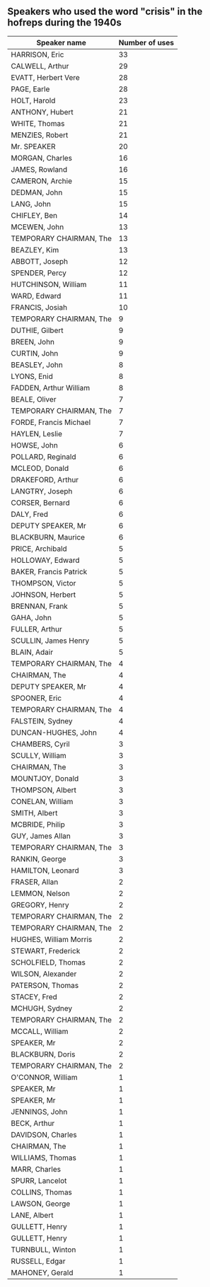 ## Speakers who used the word "crisis" in the hofreps during the 1940s

| Speaker name | Number of uses |
|--------------|----------------|
|HARRISON, Eric|33|
|CALWELL, Arthur|29|
|EVATT, Herbert Vere|28|
|PAGE, Earle|28|
|HOLT, Harold|23|
|ANTHONY, Hubert|21|
|WHITE, Thomas|21|
|MENZIES, Robert|21|
|Mr. SPEAKER|20|
|MORGAN, Charles|16|
|JAMES, Rowland|16|
|CAMERON, Archie|15|
|DEDMAN, John|15|
|LANG, John|15|
|CHIFLEY, Ben|14|
|MCEWEN, John|13|
|TEMPORARY CHAIRMAN, The|13|
|BEAZLEY, Kim|13|
|ABBOTT, Joseph|12|
|SPENDER, Percy|12|
|HUTCHINSON, William|11|
|WARD, Edward|11|
|FRANCIS, Josiah|10|
|TEMPORARY CHAIRMAN, The|9|
|DUTHIE, Gilbert|9|
|BREEN, John|9|
|CURTIN, John|9|
|BEASLEY, John|8|
|LYONS, Enid|8|
|FADDEN, Arthur William|8|
|BEALE, Oliver|7|
|TEMPORARY CHAIRMAN, The|7|
|FORDE, Francis Michael|7|
|HAYLEN, Leslie|7|
|HOWSE, John|6|
|POLLARD, Reginald|6|
|MCLEOD, Donald|6|
|DRAKEFORD, Arthur|6|
|LANGTRY, Joseph|6|
|CORSER, Bernard|6|
|DALY, Fred|6|
|DEPUTY SPEAKER, Mr|6|
|BLACKBURN, Maurice|6|
|PRICE, Archibald|5|
|HOLLOWAY, Edward|5|
|BAKER, Francis Patrick|5|
|THOMPSON, Victor|5|
|JOHNSON, Herbert|5|
|BRENNAN, Frank|5|
|GAHA, John|5|
|FULLER, Arthur|5|
|SCULLIN, James Henry|5|
|BLAIN, Adair|5|
|TEMPORARY CHAIRMAN, The|4|
|CHAIRMAN, The|4|
|DEPUTY SPEAKER, Mr|4|
|SPOONER, Eric|4|
|TEMPORARY CHAIRMAN, The|4|
|FALSTEIN, Sydney|4|
|DUNCAN-HUGHES, John|4|
|CHAMBERS, Cyril|3|
|SCULLY, William|3|
|CHAIRMAN, The|3|
|MOUNTJOY, Donald|3|
|THOMPSON, Albert|3|
|CONELAN, William|3|
|SMITH, Albert|3|
|MCBRIDE, Philip|3|
|GUY, James Allan|3|
|TEMPORARY CHAIRMAN, The|3|
|RANKIN, George|3|
|HAMILTON, Leonard|3|
|FRASER, Allan|2|
|LEMMON, Nelson|2|
|GREGORY, Henry|2|
|TEMPORARY CHAIRMAN, The|2|
|TEMPORARY CHAIRMAN, The|2|
|HUGHES, William Morris|2|
|STEWART, Frederick|2|
|SCHOLFIELD, Thomas|2|
|WILSON, Alexander|2|
|PATERSON, Thomas|2|
|STACEY, Fred|2|
|MCHUGH, Sydney|2|
|TEMPORARY CHAIRMAN, The|2|
|MCCALL, William|2|
|SPEAKER, Mr|2|
|BLACKBURN, Doris|2|
|TEMPORARY CHAIRMAN, The|2|
|O'CONNOR, William|1|
|SPEAKER, Mr|1|
|SPEAKER, Mr|1|
|JENNINGS, John|1|
|BECK, Arthur|1|
|DAVIDSON, Charles|1|
|CHAIRMAN, The|1|
|WILLIAMS, Thomas|1|
|MARR, Charles|1|
|SPURR, Lancelot|1|
|COLLINS, Thomas|1|
|LAWSON, George|1|
|LANE, Albert|1|
|GULLETT, Henry|1|
|GULLETT, Henry|1|
|TURNBULL, Winton|1|
|RUSSELL, Edgar|1|
|MAHONEY, Gerald|1|

